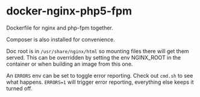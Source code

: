 # docker-nginx-php5-fpm
Dockerfile for nginx and php-fpm together.

Composer is also installed for convenience.

Doc root is in `/usr/share/nginx/html` so mounting files there will get them served. 
This can be overridden by setting the env NGINX_ROOT in the container or when building an image from this one.

An `ERRORS` env can be set to toggle error reporting. Check out `cmd.sh` to see what happens. 
`ERRORS=1` will trigger error reporting, everything else keeps it turned off.
